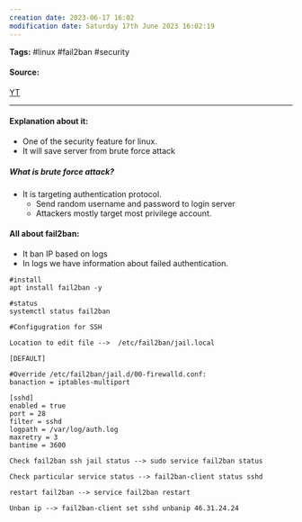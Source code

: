 ```yaml
---
creation date: 2023-06-17 16:02
modification date: Saturday 17th June 2023 16:02:19
---
```


**Tags:** #linux #fail2ban #security

#### Source:
[YT](https://www.youtube.com/watch?v=9cHspiqCdsM&list=PLTnRtjQN5ieb3ljl02823yOnUax7sF1DD&index=8)

--------------------------------------

#### Explanation about it:

* One of the security feature for linux.
* It will save server from brute force attack

##### What is brute force attack?

* It is targeting authentication protocol.
	* Send random username and password to login server
	* Attackers mostly target most privilege account.

#### All about fail2ban:

* It ban IP based on logs
* In logs we have information about failed authentication.

```
#install
apt install fail2ban -y 

#status
systemctl status fail2ban 
```

```
#Configugration for SSH

Location to edit file -->  /etc/fail2ban/jail.local

[DEFAULT]

#Override /etc/fail2ban/jail.d/00-firewalld.conf:
banaction = iptables-multiport

[sshd]
enabled = true
port = 28
filter = sshd
logpath = /var/log/auth.log
maxretry = 3
bantime = 3600
```

```
Check fail2ban ssh jail status --> sudo service fail2ban status

Check particular service status --> fail2ban-client status sshd

restart fail2ban --> service fail2ban restart

Unban ip --> fail2ban-client set sshd unbanip 46.31.24.24
```
